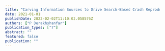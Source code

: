 ```yaml
---
title: "Carving Information Sources to Drive Search-Based Crash Reproduction and Test Case Generation"
date: 2021-01-01
publishDate: 2022-02-02T11:10:02.058576Z
authors: ["P Derakhshanfar"]
publication_types: ["7"]
abstract: ""
featured: false
publication: ""
---
```


